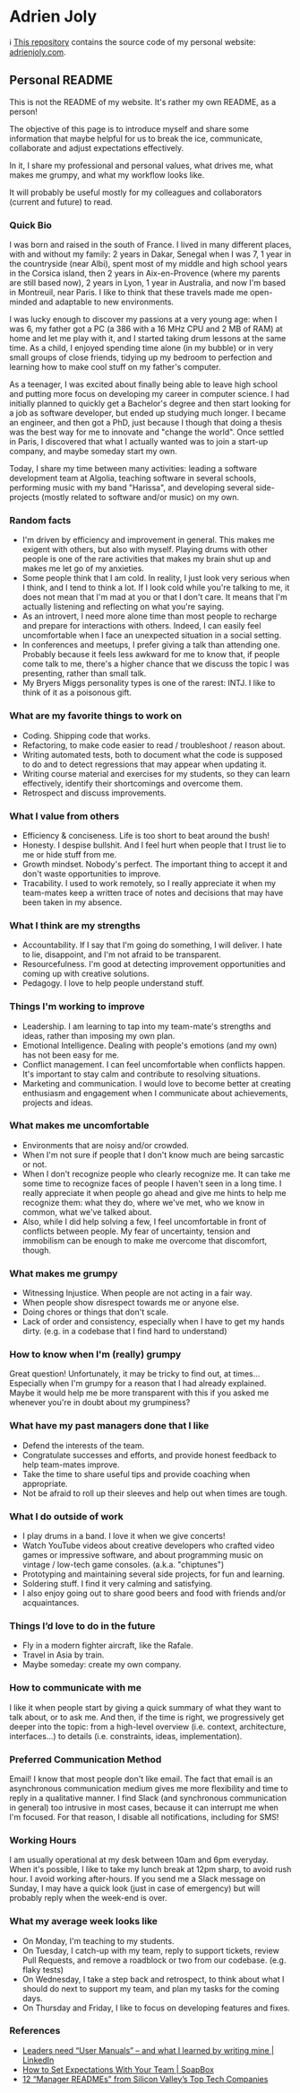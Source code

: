 # Adrien Joly 

ℹ️ [This repository](https://github.com/adrienjoly/adrienjoly.github.com) contains the source code of my personal website: [adrienjoly.com](https://adrienjoly.com).

## Personal README

This is not the README of my website. It's rather my own README, as a person!

The objective of this page is to introduce myself and share some information that maybe helpful for us to break the ice, communicate, collaborate and adjust expectations effectively.

In it, I share my professional and personal values, what drives me, what makes me grumpy, and what my workflow looks like.

It will probably be useful mostly for my colleagues and collaborators (current and future) to read.

### Quick Bio

I was born and raised in the south of France. I lived in many different places, with and without my family: 2 years in Dakar, Senegal when I was 7, 1 year in the countryside (near Albi), spent most of my middle and high school years in the Corsica island, then 2 years in Aix-en-Provence (where my parents are still based now), 2 years in Lyon, 1 year in Australia, and now I'm based in Montreuil, near Paris. I like to think that these travels made me open-minded and adaptable to new environments.

I was lucky enough to discover my passions at a very young age: when I was 6, my father got a PC (a 386 with a 16 MHz CPU and 2 MB of RAM) at home and let me play with it, and I started taking drum lessons at the same time. As a child, I enjoyed spending time alone (in my bubble) or in very small groups of close friends, tidying up my bedroom to perfection and learning how to make cool stuff on my father's computer.

As a teenager, I was excited about finally being able to leave high school and putting more focus on developing my career in computer science. I had initially planned to quickly get a Bachelor's degree and then start looking for a job as software developer, but ended up studying much longer. I became an engineer, and then got a PhD, just because I though that doing a thesis was the best way for me to innovate and "change the world". Once settled in Paris, I discovered that what I actually wanted was to join a start-up company, and maybe someday start my own.

Today, I share my time between many activities: leading a software development team at Algolia, teaching software in several schools, performing music with my band "Harissa", and developing several side-projects (mostly related to software and/or music) on my own.

### Random facts

- I'm driven by efficiency and improvement in general. This makes me exigent with others, but also with myself. Playing drums with other people is one of the rare activities that makes my brain shut up and makes me let go of my anxieties.
- Some people think that I am cold. In reality, I just look very serious when I think, and I tend to think a lot. If I look cold while you're talking to me, it does not mean that I'm mad at you or that I don't care. It means that I'm actually listening and reflecting on what you're saying.
- As an introvert, I need more alone time than most people to recharge and prepare for interactions with others. Indeed, I can easily feel uncomfortable when I face an unexpected situation in a social setting.
- In conferences and meetups, I prefer giving a talk than attending one. Probably because it feels less awkward for me to know that, if people come talk to me, there's a higher chance that we discuss the topic I was presenting, rather than small talk.
- My Bryers Miggs personality types is one of the rarest: INTJ. I like to think of it as a poisonous gift.

### What are my favorite things to work on

- Coding. Shipping code that works.
- Refactoring, to make code easier to read / troubleshoot / reason about.
- Writing automated tests, both to document what the code is supposed to do and to detect regressions that may appear when updating it.
- Writing course material and exercises for my students, so they can learn effectively, identify their shortcomings and overcome them.
- Retrospect and discuss improvements.

### What I value from others

- Efficiency & conciseness. Life is too short to beat around the bush! 
- Honesty. I despise bullshit. And I feel hurt when people that I trust lie to me or hide stuff from me.
- Growth mindset. Nobody's perfect. The important thing to accept it and don't waste opportunities to improve.
- Tracability. I used to work remotely, so I really appreciate it when my team-mates keep a written trace of notes and decisions that may have been taken in my absence.

### What I think are my strengths

- Accountability. If I say that I'm going do something, I will deliver. I hate to lie, disappoint, and I'm not afraid to be transparent.
- Resourcefulness. I'm good at detecting improvement opportunities and coming up with creative solutions.
- Pedagogy. I love to help people understand stuff.

### Things I'm working to improve

- Leadership. I am learning to tap into my team-mate's strengths and ideas, rather than imposing my own plan.
- Emotional Intelligence. Dealing with people's emotions (and my own) has not been easy for me.
- Conflict management. I can feel uncomfortable when conflicts happen. It's important to stay calm and contribute to resolving situations.
- Marketing and communication. I would love to become better at creating enthusiasm and engagement when I communicate about achievements, projects and ideas.

### What makes me uncomfortable

- Environments that are noisy and/or crowded.
- When I'm not sure if people that I don't know much are being sarcastic or not.
- When I don't recognize people who clearly recognize me. It can take me some time to recognize faces of people I haven't seen in a long time. I really appreciate it when people go ahead and give me hints to help me recognize them: what they do, where we've met, who we know in common, what we've talked about.
- Also, while I did help solving a few, I feel uncomfortable in front of conflicts between people. My fear of uncertainty, tension and immobilism can be enough to make me overcome that discomfort, though.

### What makes me grumpy

- Witnessing Injustice. When people are not acting in a fair way.
- When people show disrespect towards me or anyone else.
- Doing chores or things that don't scale.
- Lack of order and consistency, especially when I have to get my hands dirty. (e.g. in a codebase that I find hard to understand)

### How to know when I'm (really) grumpy

Great question! Unfortunately, it may be tricky to find out, at times... Especially when I'm grumpy for a reason that I had already explained. Maybe it would help me be more transparent with this if you asked me whenever you're in doubt about my grumpiness?

### What have my past managers done that I like

- Defend the interests of the team.
- Congratulate successes and efforts, and provide honest feedback to help team-mates improve.
- Take the time to share useful tips and provide coaching when appropriate.
- Not be afraid to roll up their sleeves and help out when times are tough.

### What I do outside of work

- I play drums in a band. I love it when we give concerts!
- Watch YouTube videos about creative developers who crafted video games or impressive software, and about programming music on vintage / low-tech game consoles. (a.k.a. "chiptunes")
- Prototyping and maintaining several side projects, for fun and learning.
- Soldering stuff. I find it very calming and satisfying.
- I also enjoy going out to share good beers and food with friends and/or acquaintances.

### Things I’d love to do in the future

- Fly in a modern fighter aircraft, like the Rafale.
- Travel in Asia by train.
- Maybe someday: create my own company.

### How to communicate with me

I like it when people start by giving a quick summary of what they want to talk about, or to ask me. And then, if the time is right, we progressively get deeper into the topic: from a high-level overview (i.e. context, architecture, interfaces...) to details (i.e. constraints, ideas, implementation).

### Preferred Communication Method

Email! I know that most people don't like email. The fact that email is an asynchronous communication medium gives me more flexibility and time to reply in a qualitative manner. I find Slack (and synchronous communication in general) too intrusive in most cases, because it can interrupt me when I'm focused.
For that reason, I disable all notifications, including for SMS!

### Working Hours

I am usually operational at my desk between 10am and 6pm everyday. When it's possible, I like to take my lunch break at 12pm sharp, to avoid rush hour.
I avoid working after-hours. If you send me a Slack message on Sunday, I may have a quick look (just in case of emergency) but will probably reply when the week-end is over.

### What my average week looks like

- On Monday, I'm teaching to my students.
- On Tuesday, I catch-up with my team, reply to support tickets, review Pull Requests, and remove a roadblock or two from our codebase. (e.g. flaky tests)
- On Wednesday, I take a step back and retrospect, to think about what I should do next to support my team, and plan my tasks for the coming days.
- On Thursday and Friday, I like to focus on developing features and fixes.

### References

- [Leaders need “User Manuals” – and what I learned by writing mine | LinkedIn](https://www.linkedin.com/pulse/leaders-need-user-manuals-what-i-learned-writing-mine-abby-falik/)
- [How to Set Expectations With Your Team | SoapBox](https://soapboxhq.com/blog/modern-manager-community/how-to-set-expectations-with-your-team)
- [12 “Manager READMEs” from Silicon Valley’s Top Tech Companies](https://hackernoon.com/12-manager-readmes-from-silicon-valleys-top-tech-companies-26588a660afe)
